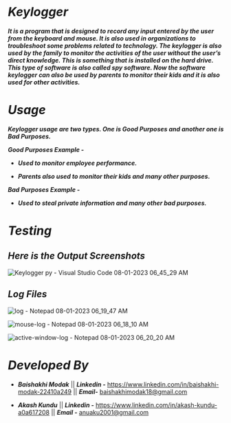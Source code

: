 # ***Keylogger***

***It is a program that is designed to record any input entered by the user from the keyboard and mouse. It is also used in organizations to troubleshoot some problems related to technology. The keylogger is also used by the family to monitor the activities of the user without the user’s direct knowledge. This is something that is installed on the hard drive. This type of software is also called spy software. Now the software keylogger can also be used by parents to monitor their kids and it is also used for other activities.***


# ***Usage***

***Keylogger usage are two types. One is Good Purposes and another one is Bad Purposes.***

***Good Purposes Example -***
- ***Used to monitor employee performance.***
* ***Parents also used to monitor their kids and many other purposes.***

***Bad Purposes Example -***
+ ***Used to steal private information and many other bad purposes.***


# ***Testing***

## ***Here is the Output Screenshots***

![Keylogger py - Visual Studio Code 08-01-2023 06_45_29 AM](https://user-images.githubusercontent.com/119334667/211201505-bab9030f-354c-4a14-8f97-433126e9ca56.png)


## ***Log Files***

![log - Notepad 08-01-2023 06_19_47 AM](https://user-images.githubusercontent.com/119334667/211201629-686132e4-4b58-422e-9b1c-6c2d30dfe302.png)

![mouse-log - Notepad 08-01-2023 06_18_10 AM](https://user-images.githubusercontent.com/119334667/211201639-b5baa053-0eb1-4d3f-b697-4ce3e7d12212.png)

![active-window-log - Notepad 08-01-2023 06_20_20 AM](https://user-images.githubusercontent.com/119334667/211201650-b0603453-3d1f-4fab-9757-46062b46b542.png)


# ***Developed By***

- ***Baishakhi Modak*** || ***Linkedin -*** https://www.linkedin.com/in/baishakhi-modak-22410a249 || ***Email-*** baishakhimodak18@gmail.com
* ***Akash Kundu*** || ***Linkedin -*** https://www.linkedin.com/in/akash-kundu-a0a617208 || ***Email -***  anuaku2001@gmail.com



